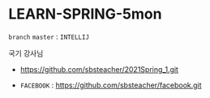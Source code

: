 # LEARN-SPRING-5mon

`branch` `master` :  `INTELLIJ`

국기 강사님
- https://github.com/sbsteacher/2021Spring_1.git

- `FACEBOOK` : https://github.com/sbsteacher/facebook.git
